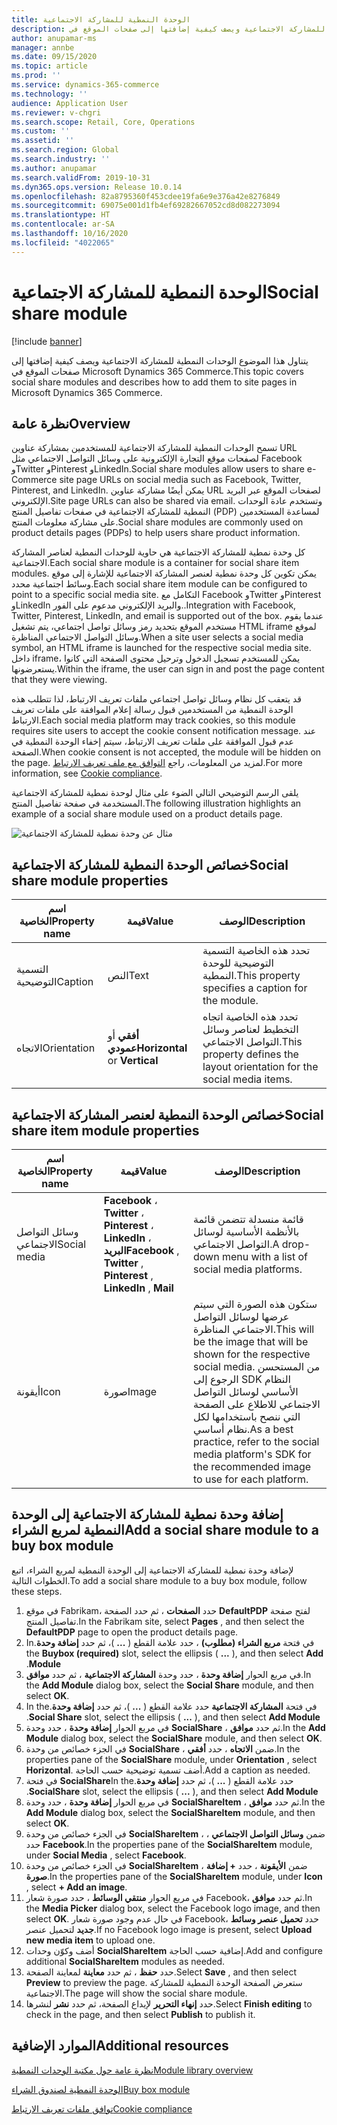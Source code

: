 ```yaml
---
title: الوحدة النمطية للمشاركة الاجتماعية
description: يتناول هذا الموضوع الوحدات النمطية للمشاركة الاجتماعية ويصف كيفية إضافتها إلى صفحات الموقع في Microsoft Dynamics 365 Commerce.
author: anupamar-ms
manager: annbe
ms.date: 09/15/2020
ms.topic: article
ms.prod: ''
ms.service: dynamics-365-commerce
ms.technology: ''
audience: Application User
ms.reviewer: v-chgri
ms.search.scope: Retail, Core, Operations
ms.custom: ''
ms.assetid: ''
ms.search.region: Global
ms.search.industry: ''
ms.author: anupamar
ms.search.validFrom: 2019-10-31
ms.dyn365.ops.version: Release 10.0.14
ms.openlocfilehash: 82a8795360f453cdee19fa6e9e376a42e8276849
ms.sourcegitcommit: 69075e001d1fb4ef69282667052cd8d082273094
ms.translationtype: HT
ms.contentlocale: ar-SA
ms.lasthandoff: 10/16/2020
ms.locfileid: "4022065"
---
```

# <a name="social-share-module"></a><span data-ttu-id="b061f-103">الوحدة النمطية للمشاركة الاجتماعية</span><span class="sxs-lookup"><span data-stu-id="b061f-103">Social share module</span></span>

[!include [banner](includes/banner.md)]

<span data-ttu-id="b061f-104">يتناول هذا الموضوع الوحدات النمطية للمشاركة الاجتماعية ويصف كيفية إضافتها إلى صفحات الموقع في Microsoft Dynamics 365 Commerce.</span><span class="sxs-lookup"><span data-stu-id="b061f-104">This topic covers social share modules and describes how to add them to site pages in Microsoft Dynamics 365 Commerce.</span></span>

## <a name="overview"></a><span data-ttu-id="b061f-105">نظرة عامة</span><span class="sxs-lookup"><span data-stu-id="b061f-105">Overview</span></span>

<span data-ttu-id="b061f-106">تسمح الوحدات النمطية للمشاركة الاجتماعية للمستخدمين بمشاركة عناوين URL لصفحات موقع التجارة الإلكترونية على وسائل التواصل الاجتماعي مثل Facebook وTwitter وPinterest وLinkedIn.</span><span class="sxs-lookup"><span data-stu-id="b061f-106">Social share modules allow users to share e-Commerce site page URLs on social media such as Facebook, Twitter, Pinterest, and LinkedIn.</span></span> <span data-ttu-id="b061f-107">يمكن أيضًا مشاركة عناوين URL لصفحات الموقع عبر البريد الإلكتروني.</span><span class="sxs-lookup"><span data-stu-id="b061f-107">Site page URLs can also be shared via email.</span></span> <span data-ttu-id="b061f-108">وتستخدم عادة الوحدات النمطية للمشاركة الاجتماعية في صفحات تفاصيل المنتج (PDP) لمساعدة المستخدمين على مشاركة معلومات المنتج.</span><span class="sxs-lookup"><span data-stu-id="b061f-108">Social share modules are commonly used on product details pages (PDPs) to help users share product information.</span></span>

<span data-ttu-id="b061f-109">كل وحدة نمطية للمشاركة الاجتماعية هي حاوية للوحدات النمطية لعناصر المشاركة الاجتماعية.</span><span class="sxs-lookup"><span data-stu-id="b061f-109">Each social share module is a container for social share item modules.</span></span> <span data-ttu-id="b061f-110">يمكن تكوين كل وحدة نمطية لعنصر المشاركة الاجتماعية للإشارة إلى موقع وسائط اجتماعية محدد.</span><span class="sxs-lookup"><span data-stu-id="b061f-110">Each social share item module can be configured to point to a specific social media site.</span></span> <span data-ttu-id="b061f-111">التكامل مع Facebook وTwitter وPinterest وLinkedIn والبريد الإلكتروني مدعوم على الفور..</span><span class="sxs-lookup"><span data-stu-id="b061f-111">Integration with Facebook, Twitter, Pinterest, LinkedIn, and email is supported out of the box.</span></span> <span data-ttu-id="b061f-112">عندما يقوم مستخدم الموقع بتحديد رمز وسائل تواصل اجتماعي، يتم تشغيل HTML iframe لموقع وسائل التواصل الاجتماعي المناظرة.</span><span class="sxs-lookup"><span data-stu-id="b061f-112">When a site user selects a social media symbol, an HTML iframe is launched for the respective social media site.</span></span> <span data-ttu-id="b061f-113">داخل iframe، يمكن للمستخدم تسجيل الدخول وترحيل محتوى الصفحة التي كانوا يستعرضونها.</span><span class="sxs-lookup"><span data-stu-id="b061f-113">Within the iframe, the user can sign in and post the page content that they were viewing.</span></span>

<span data-ttu-id="b061f-114">قد يتعقب كل نظام وسائل تواصل اجتماعي ملفات تعريف الارتباط، لذا تتطلب هذه الوحدة النمطية من المستخدمين قبول رسالة إعلام الموافقة على ملفات تعريف الارتباط.</span><span class="sxs-lookup"><span data-stu-id="b061f-114">Each social media platform may track cookies, so this module requires site users to accept the cookie consent notification message.</span></span> <span data-ttu-id="b061f-115">عند عدم قبول الموافقة على ملفات تعريف الارتباط، سيتم إخفاء الوحدة النمطية في الصفحة.</span><span class="sxs-lookup"><span data-stu-id="b061f-115">When cookie consent is not accepted, the module will be hidden on the page.</span></span> <span data-ttu-id="b061f-116">لمزيد من المعلومات، راجع [التوافق مع ملف تعريف الارتباط](cookie-compliance.md).</span><span class="sxs-lookup"><span data-stu-id="b061f-116">For more information, see [Cookie compliance](cookie-compliance.md).</span></span>

<span data-ttu-id="b061f-117">يلقى الرسم التوضيحي التالي الضوء على مثال لوحدة نمطية للمشاركة الاجتماعية المستخدمة في صفحة تفاصيل المنتج.</span><span class="sxs-lookup"><span data-stu-id="b061f-117">The following illustration highlights an example of a social share module used on a product details page.</span></span>

![مثال عن وحدة نمطية للمشاركة الاجتماعية](./media/ecommerce-socialshare.png)

## <a name="social-share-module-properties"></a><span data-ttu-id="b061f-119">خصائص الوحدة النمطية للمشاركة الاجتماعية</span><span class="sxs-lookup"><span data-stu-id="b061f-119">Social share module properties</span></span>

| <span data-ttu-id="b061f-120">اسم الخاصية</span><span class="sxs-lookup"><span data-stu-id="b061f-120">Property name</span></span>             | <span data-ttu-id="b061f-121">قيمة</span><span class="sxs-lookup"><span data-stu-id="b061f-121">Value</span></span>                 | <span data-ttu-id="b061f-122">الوصف</span><span class="sxs-lookup"><span data-stu-id="b061f-122">Description</span></span> |
|---------------------------|-----------------------|-------------|
| <span data-ttu-id="b061f-123">التسمية التوضيحية</span><span class="sxs-lookup"><span data-stu-id="b061f-123">Caption</span></span>                  | <span data-ttu-id="b061f-124">النص</span><span class="sxs-lookup"><span data-stu-id="b061f-124">Text</span></span> | <span data-ttu-id="b061f-125">تحدد هذه الخاصية التسمية التوضيحية للوحدة النمطية.</span><span class="sxs-lookup"><span data-stu-id="b061f-125">This property specifies a caption for the module.</span></span> |
| <span data-ttu-id="b061f-126">الاتجاه</span><span class="sxs-lookup"><span data-stu-id="b061f-126">Orientation</span></span> | <span data-ttu-id="b061f-127">**أفقي** أو **عمودي**</span><span class="sxs-lookup"><span data-stu-id="b061f-127">**Horizontal** or **Vertical**</span></span>  | <span data-ttu-id="b061f-128">تحدد هذه الخاصية اتجاه التخطيط لعناصر وسائل التواصل الاجتماعي.</span><span class="sxs-lookup"><span data-stu-id="b061f-128">This property defines the layout orientation for the social media items.</span></span> |

## <a name="social-share-item-module-properties"></a><span data-ttu-id="b061f-129">خصائص الوحدة النمطية لعنصر المشاركة الاجتماعية</span><span class="sxs-lookup"><span data-stu-id="b061f-129">Social share item module properties</span></span>
| <span data-ttu-id="b061f-130">اسم الخاصية</span><span class="sxs-lookup"><span data-stu-id="b061f-130">Property name</span></span>             | <span data-ttu-id="b061f-131">قيمة</span><span class="sxs-lookup"><span data-stu-id="b061f-131">Value</span></span>                 | <span data-ttu-id="b061f-132">الوصف</span><span class="sxs-lookup"><span data-stu-id="b061f-132">Description</span></span> |
|---------------------------|-----------------------|-------------|
| <span data-ttu-id="b061f-133">وسائل التواصل الاجتماعي</span><span class="sxs-lookup"><span data-stu-id="b061f-133">Social media</span></span>              | <span data-ttu-id="b061f-134">**Facebook** ، **Twitter** ، **Pinterest** ، **LinkedIn** ، **البريد**</span><span class="sxs-lookup"><span data-stu-id="b061f-134">**Facebook** , **Twitter** , **Pinterest** , **LinkedIn** , **Mail**</span></span> | <span data-ttu-id="b061f-135">قائمة منسدلة تتضمن قائمة بالأنظمة الأساسية لوسائل التواصل الاجتماعي.</span><span class="sxs-lookup"><span data-stu-id="b061f-135">A drop-down menu with a list of social media platforms.</span></span> |
| <span data-ttu-id="b061f-136">أيقونة</span><span class="sxs-lookup"><span data-stu-id="b061f-136">Icon</span></span> |<span data-ttu-id="b061f-137">صورة</span><span class="sxs-lookup"><span data-stu-id="b061f-137">Image</span></span>    | <span data-ttu-id="b061f-138">ستكون هذه الصورة التي سيتم عرضها لوسائل التواصل الاجتماعي المناظرة.</span><span class="sxs-lookup"><span data-stu-id="b061f-138">This will be the image that will be shown for the respective social media.</span></span> <span data-ttu-id="b061f-139">من المستحسن الرجوع إلى SDK النظام الأساسي لوسائل التواصل الاجتماعي للاطلاع على الصفحة التي ننصح باستخدامها لكل نظام أساسي.</span><span class="sxs-lookup"><span data-stu-id="b061f-139">As a best practice, refer to the social media platform's SDK for the recommended image to use for each platform.</span></span> |

## <a name="add-a-social-share-module-to-a-buy-box-module"></a><span data-ttu-id="b061f-140">إضافة وحدة نمطية للمشاركة الاجتماعية إلى الوحدة النمطية لمربع الشراء</span><span class="sxs-lookup"><span data-stu-id="b061f-140">Add a social share module to a buy box module</span></span>

<span data-ttu-id="b061f-141">لإضافة وحدة نمطية للمشاركة الاجتماعية إلى الوحدة النمطية لمربع الشراء، اتبع الخطوات التالية.</span><span class="sxs-lookup"><span data-stu-id="b061f-141">To add a social share module to a buy box module, follow these steps.</span></span>

1. <span data-ttu-id="b061f-142">في موقع Fabrikam، حدد **الصفحات** ، ثم حدد الصفحة **DefaultPDP** لفتح صفحة تفاصيل المنتج.</span><span class="sxs-lookup"><span data-stu-id="b061f-142">In the Fabrikam site, select **Pages** , and then select the **DefaultPDP** page to open the product details page.</span></span> 
1. <span data-ttu-id="b061f-143">في فتحة **مربع الشراء (مطلوب)‬‬‏‫** ، حدد علامة القطع ( **...** )، ثم حدد **إضافة وحدة**.</span><span class="sxs-lookup"><span data-stu-id="b061f-143">In the **Buybox (required)** slot, select the ellipsis ( **...** ), and then select **Add Module**.</span></span>
1. <span data-ttu-id="b061f-144">في مربع الحوار **إضافة وحدة** ، حدد وحدة **المشاركة الاجتماعية‬** ، ثم حدد **موافق**.</span><span class="sxs-lookup"><span data-stu-id="b061f-144">In the **Add Module** dialog box, select the **Social Share** module, and then select **OK**.</span></span>
1. <span data-ttu-id="b061f-145">في فتحة **المشاركة الاجتماعية‬‬‏‫** حدد علامة القطع ( **...** )، ثم حدد **إضافة وحدة**.</span><span class="sxs-lookup"><span data-stu-id="b061f-145">In the **Social Share** slot, select the ellipsis ( **...** ), and then select **Add Module**.</span></span>
1. <span data-ttu-id="b061f-146">في مربع الحوار **إضافة وحدة** ، حدد وحدة **SocialShare‬** ، ثم حدد **موافق**.</span><span class="sxs-lookup"><span data-stu-id="b061f-146">In the **Add Module** dialog box, select the **SocialShare** module, and then select **OK**.</span></span>
1. <span data-ttu-id="b061f-147">في الجزء خصائص من وحدة **SocialShare** ، ضمن **الاتجاه** ، حدد **أفقي**.</span><span class="sxs-lookup"><span data-stu-id="b061f-147">In the properties pane of the **SocialShare** module, under **Orientation** , select **Horizontal**.</span></span> <span data-ttu-id="b061f-148">أضف تسمية توضيحية حسب الحاجة.</span><span class="sxs-lookup"><span data-stu-id="b061f-148">Add a caption as needed.</span></span>
1. <span data-ttu-id="b061f-149">في فتحة **SocialShare‬‬‏‫** حدد علامة القطع ( **...** )، ثم حدد **إضافة وحدة**.</span><span class="sxs-lookup"><span data-stu-id="b061f-149">In the **SocialShare** slot, select the ellipsis ( **...** ), and then select **Add Module**.</span></span>
1. <span data-ttu-id="b061f-150">في مربع الحوار **إضافة وحدة** ، حدد وحدة **SocialShareItem‬** ، ثم حدد **موافق**.</span><span class="sxs-lookup"><span data-stu-id="b061f-150">In the **Add Module** dialog box, select the **SocialShareItem** module, and then select **OK**.</span></span>
1. <span data-ttu-id="b061f-151">في الجزء خصائص من وحدة **SocialShareItem** ، ضمن **وسائل التواصل الاجتماعي** ، حدد **Facebook**.</span><span class="sxs-lookup"><span data-stu-id="b061f-151">In the properties pane of the **SocialShareItem** module, under **Social Media** , select **Facebook**.</span></span>
1. <span data-ttu-id="b061f-152">في الجزء خصائص من وحدة **SocialShareItem** ، ضمن **الأيقونة** ، حدد **+ إضافة صورة**.</span><span class="sxs-lookup"><span data-stu-id="b061f-152">In the properties pane of the **SocialShareItem** module, under **Icon** , select **+ Add an image**.</span></span>
1. <span data-ttu-id="b061f-153">في مربع الحوار **منتقي الوسائط** ، حدد صورة شعار Facebook، ثم حدد **موافق**.</span><span class="sxs-lookup"><span data-stu-id="b061f-153">In the **Media Picker** dialog box, select the Facebook logo image, and then select **OK**.</span></span> <span data-ttu-id="b061f-154">في حال عدم وجود صورة شعار Facebook، حدد **تحميل عنصر وسائط جديد** لتحميل عنصر.</span><span class="sxs-lookup"><span data-stu-id="b061f-154">If no Facebook logo image is present, select **Upload new media item** to upload one.</span></span>
1. <span data-ttu-id="b061f-155">أضف وكوّن وحدات **SocialShareItem** إضافية حسب الحاجة.</span><span class="sxs-lookup"><span data-stu-id="b061f-155">Add and configure additional **SocialShareItem** modules as needed.</span></span>
1. <span data-ttu-id="b061f-156">حدد **حفظ** ، ثم حدد **معاينة** لمعاينة الصفحة.</span><span class="sxs-lookup"><span data-stu-id="b061f-156">Select **Save** , and then select **Preview** to preview the page.</span></span> <span data-ttu-id="b061f-157">ستعرض الصفحة الوحدة النمطية للمشاركة الاجتماعية.</span><span class="sxs-lookup"><span data-stu-id="b061f-157">The page will show the social share module.</span></span>
1. <span data-ttu-id="b061f-158">حدد **إنهاء التحرير** لإيداع الصفحة، ثم حدد **نشر** لنشرها.</span><span class="sxs-lookup"><span data-stu-id="b061f-158">Select **Finish editing** to check in the page, and then select **Publish** to publish it.</span></span>

## <a name="additional-resources"></a><span data-ttu-id="b061f-159">الموارد الإضافية</span><span class="sxs-lookup"><span data-stu-id="b061f-159">Additional resources</span></span>

[<span data-ttu-id="b061f-160">نظرة عامة حول مكتبة الوحدات النمطية</span><span class="sxs-lookup"><span data-stu-id="b061f-160">Module library overview</span></span>](starter-kit-overview.md)

[<span data-ttu-id="b061f-161">الوحدة النمطية لصندوق الشراء</span><span class="sxs-lookup"><span data-stu-id="b061f-161">Buy box module</span></span>](add-buy-box.md)

[<span data-ttu-id="b061f-162">توافق ملفات تعريف الارتباط</span><span class="sxs-lookup"><span data-stu-id="b061f-162">Cookie compliance</span></span>](cookie-compliance.md)

